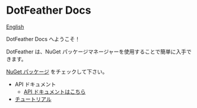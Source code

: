 # DotFeather Docs

[English](../index.md)

DotFeather Docs へようこそ！

DotFeather は、NuGet パッケージマネージャーを使用することで簡単に入手できます。

[NuGet パッケージ](https://www.nuget.org/packages/DotFeather/) をチェックして下さい。

- API ドキュメント
	- [API ドキュメントはこちら](https://dotfeather.netlify.com/api/)
- [チュートリアル](tutorial.md)

